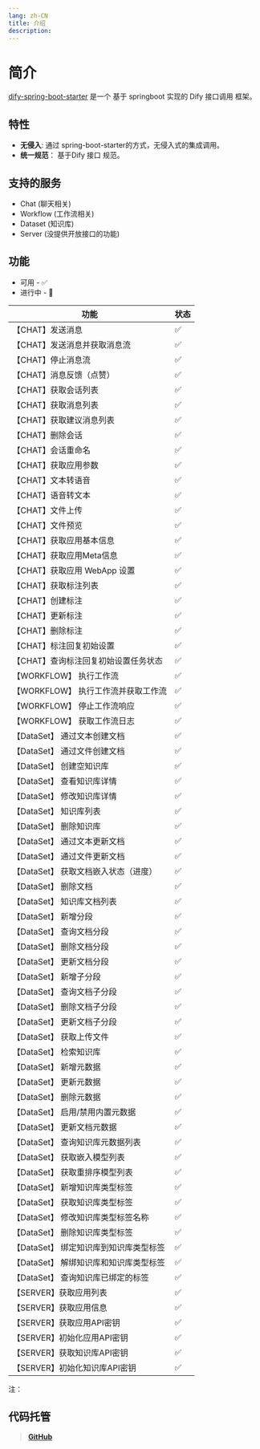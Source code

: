 ```yaml
---
lang: zh-CN
title: 介绍
description: 
---
```


# 简介

[dify-spring-boot-starter](https://github.com/guoshiqiufeng/dify-spring-boot-starter) 是一个 基于 springboot
实现的 Dify 接口调用 框架。

## 特性

- **无侵入**: 通过 spring-boot-starter的方式，无侵入式的集成调用。
- **统一规范**： 基于Dify 接口 规范。

## 支持的服务

- Chat (聊天相关)
- Workflow (工作流相关)
- Dataset (知识库)
- Server (没提供开放接口的功能)

## 功能

* 可用 - ✅
* 进行中 - 🚧

| 功能                      | 状态 |   
|-------------------------|----|
| 【CHAT】发送消息              | ✅  |    
| 【CHAT】发送消息并获取消息流        | ✅  |
| 【CHAT】停止消息流             | ✅  |   
| 【CHAT】消息反馈（点赞）          | ✅  |    
| 【CHAT】获取会话列表            | ✅  |    
| 【CHAT】获取消息列表            | ✅  |    
| 【CHAT】获取建议消息列表          | ✅  |    
| 【CHAT】删除会话              | ✅  |    
| 【CHAT】会话重命名             | ✅  |    
| 【CHAT】获取应用参数            | ✅  |    
| 【CHAT】文本转语音             | ✅  |    
| 【CHAT】语音转文本             | ✅  |    
| 【CHAT】文件上传              | ✅  |    
| 【CHAT】文件预览              | ✅  |  
| 【CHAT】获取应用基本信息          | ✅  |    
| 【CHAT】获取应用Meta信息        | ✅  |  
| 【CHAT】获取应用 WebApp 设置    | ✅  |  
| 【CHAT】获取标注列表            | ✅  |  
| 【CHAT】创建标注              | ✅  |  
| 【CHAT】更新标注              | ✅  |  
| 【CHAT】删除标注              | ✅  |  
| 【CHAT】标注回复初始设置          | ✅  |  
| 【CHAT】查询标注回复初始设置任务状态    | ✅  |  
| 【WORKFLOW】 执行工作流        | ✅  |   
| 【WORKFLOW】 执行工作流并获取工作流  | ✅  |   
| 【WORKFLOW】 停止工作流响应      | ✅  |  
| 【WORKFLOW】 获取工作流日志      | ✅  |  
| 【DataSet】 通过文本创建文档      | ✅  |
| 【DataSet】 通过文件创建文档      | ✅  |
| 【DataSet】 创建空知识库        | ✅  |
| 【DataSet】 查看知识库详情       | ✅  |
| 【DataSet】 修改知识库详情       | ✅  |
| 【DataSet】 知识库列表         | ✅  |
| 【DataSet】 删除知识库         | ✅  |
| 【DataSet】 通过文本更新文档      | ✅  |
| 【DataSet】 通过文件更新文档      | ✅  |
| 【DataSet】 获取文档嵌入状态（进度）  | ✅  |
| 【DataSet】 删除文档          | ✅  |
| 【DataSet】 知识库文档列表       | ✅  |
| 【DataSet】 新增分段          | ✅  |
| 【DataSet】 查询文档分段        | ✅  |
| 【DataSet】 删除文档分段        | ✅  |
| 【DataSet】 更新文档分段        | ✅  |
| 【DataSet】 新增子分段         | ✅  |
| 【DataSet】 查询文档子分段       | ✅  |
| 【DataSet】 删除文档子分段       | ✅  |
| 【DataSet】 更新文档子分段       | ✅  |
| 【DataSet】 获取上传文件        | ✅  |
| 【DataSet】 检索知识库         | ✅  |
| 【DataSet】 新增元数据         | ✅  |
| 【DataSet】 更新元数据         | ✅  |
| 【DataSet】 删除元数据         | ✅  |
| 【DataSet】 启用/禁用内置元数据    | ✅  |
| 【DataSet】 更新文档元数据       | ✅  |
| 【DataSet】 查询知识库元数据列表    | ✅  |
| 【DataSet】 获取嵌入模型列表      | ✅  |
| 【DataSet】 获取重排序模型列表     | ✅  |
| 【DataSet】 新增知识库类型标签     | ✅  |
| 【DataSet】 获取知识库类型标签     | ✅  |
| 【DataSet】 修改知识库类型标签名称   | ✅  |
| 【DataSet】 删除知识库类型标签     | ✅  |
| 【DataSet】 绑定知识库到知识库类型标签 | ✅  |
| 【DataSet】 解绑知识库和知识库类型标签 | ✅  |
| 【DataSet】 查询知识库已绑定的标签   | ✅  |
| 【SERVER】获取应用列表          | ✅  |
| 【SERVER】获取应用信息          | ✅  |
| 【SERVER】获取应用API密钥       | ✅  |
| 【SERVER】初始化应用API密钥      | ✅  |
| 【SERVER】获取知识库API密钥      | ✅  |
| 【SERVER】初始化知识库API密钥     | ✅  |

注：

## 代码托管

> **[GitHub](https://github.com/guoshiqiufeng/dify-spring-boot-starter)**
